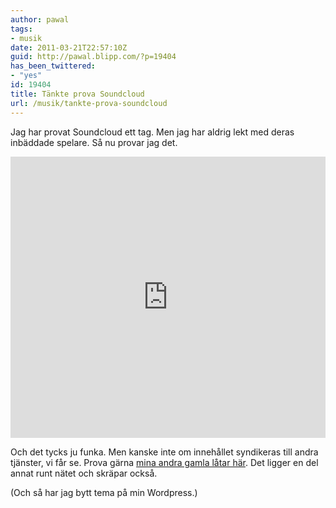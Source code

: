 ```yaml
---
author: pawal
tags:
- musik
date: 2011-03-21T22:57:10Z
guid: http://pawal.blipp.com/?p=19404
has_been_twittered:
- "yes"
id: 19404
title: Tänkte prova Soundcloud
url: /musik/tankte-prova-soundcloud
---
```


Jag har provat Soundcloud ett tag. Men jag har aldrig lekt med deras
inbäddade spelare. Så nu provar jag det.

<iframe width="100%" height="450" scrolling="no" frameborder="no" src="https://w.soundcloud.com/player/?url=https%3A//api.soundcloud.com/playlists/2038110&amp;auto_play=false&amp;hide_related=false&amp;show_comments=true&amp;show_user=true&amp;show_reposts=false&amp;visual=true"></iframe>

Och det tycks ju funka. Men kanske inte om innehållet syndikeras till
andra tjänster, vi får se. Prova gärna <a
href="http://soundcloud.com/pawal">mina andra gamla låtar här</a>. Det
ligger en del annat runt nätet och skräpar också.

(Och så har jag bytt tema på min Wordpress.)